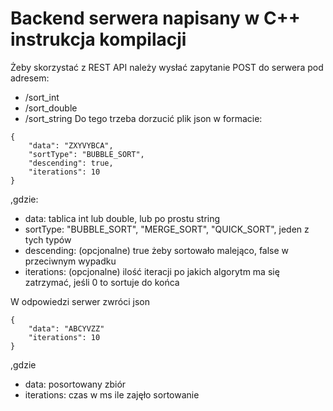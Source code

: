 # Backend serwera napisany w C++ instrukcja kompilacji
Żeby skorzystać z REST API należy wysłać zapytanie POST do serwera pod adresem:
- /sort_int
- /sort_double
- /sort_string
Do tego trzeba dorzucić plik json w formacie:
```
{
	"data": "ZXYVYBCA", 
	"sortType": "BUBBLE_SORT", 
	"descending": true, 
	"iterations": 10
}
```
,gdzie:
- data: tablica int lub double, lub po prostu string
- sortType: "BUBBLE_SORT", "MERGE_SORT", "QUICK_SORT", jeden z tych typów
- descending: (opcjonalne) true żeby sortowało malejąco, false w przeciwnym wypadku
- iterations: (opcjonalne) ilość iteracji po jakich algorytm ma się zatrzymać, jeśli 0 to sortuje do końca

W odpowiedzi serwer zwróci json
```
{
    "data": "ABCYVZZ"
    "iterations": 10
}
```
,gdzie
- data: posortowany zbiór
- iterations: czas w ms ile zajęło sortowanie
